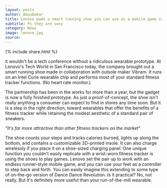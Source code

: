 ```yaml
---
layout: posts
author: Aboubakar
title: Lenovo made a smart running shoe you can use as a mobile game controller
subtitle: Ps they are sexy
category: News
image: lenovo.jpg
source:
---
```


{% include share.html %}

it wouldn't be a tech conference without a ridiculous wearable prototype. At Lenovo's Tech World in San Francisco today, the company brought out a smart running shoe made in collaboration with outsole maker Vibram. It runs on an Intel Curie wearable chip and performs most of your standard fitness tracker functions. (No heart rate monitor.)

The partnership has been in the works for more than a year, but the gadget is now a fully finished prototype. As just a proof-of-concept, the shoe isn't really anything a consumer can expect to find in stores any time soon. But it is a step in the right direction, toward wearables that offer the benefits of a fitness tracker while retaining the modest aesthetic of a standard pair of sneakers.

*"It's far more attractive than other fitness trackers on the market"*

The shoe counts your steps and tracks calories burned, lights up along the bottom, and contains a customizable 3D-printed insole. It can also charge wirelessly if you place it on a shoe-sized charging panel. One unique function you couldn't easily replicate with a wrist-worn fitness tracker is using the shoes to play games. Lenovo set the pair up to work with an endless runner-style mobile game, and you can use your feet as a controller to step back and forth. You can easily imagine this extending to some type of on-the-go version of Dance Dance Revolution. Is it practical? No, not really. But it's definitely more useful than your run-of-the-mill wearable.
